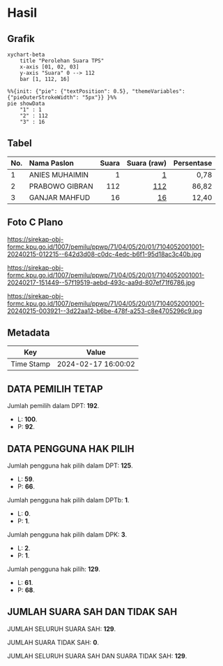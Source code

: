 # Hasil

## Grafik

```mermaid
xychart-beta
    title "Perolehan Suara TPS"
    x-axis [01, 02, 03]
    y-axis "Suara" 0 --> 112
    bar [1, 112, 16]
```

```mermaid
%%{init: {"pie": {"textPosition": 0.5}, "themeVariables": {"pieOuterStrokeWidth": "5px"}} }%%
pie showData
    "1" : 1
    "2" : 112
    "3" : 16
```

## Tabel

| No. | Nama Paslon    | Suara | Suara (raw) | Persentase |
|:--- |:-------------- | -----:| -----------:| ----------:|
| 1   | ANIES MUHAIMIN | 1     | [1][p-1]    | 0,78       |
| 2   | PRABOWO GIBRAN | 112   | [112][p-2]  | 86,82      |
| 3   | GANJAR MAHFUD  | 16    | [16][p-3]   | 12,40      |


[p-1]: https://github.com/gigit-pemilu/pemilu-2024-71-sulawesi-utara/blob/main/pilpres/hitung-suara/sub/71-sulawesi-utara/sub/04-kepulauan-talaud/sub/05-nanusa/sub/2001-kakorotan/sub/001-tps/sub/paslon-1.txt
[p-2]: https://github.com/gigit-pemilu/pemilu-2024-71-sulawesi-utara/blob/main/pilpres/hitung-suara/sub/71-sulawesi-utara/sub/04-kepulauan-talaud/sub/05-nanusa/sub/2001-kakorotan/sub/001-tps/sub/paslon-2.txt
[p-3]: https://github.com/gigit-pemilu/pemilu-2024-71-sulawesi-utara/blob/main/pilpres/hitung-suara/sub/71-sulawesi-utara/sub/04-kepulauan-talaud/sub/05-nanusa/sub/2001-kakorotan/sub/001-tps/sub/paslon-3.txt

## Foto C Plano

https://sirekap-obj-formc.kpu.go.id/1007/pemilu/ppwp/71/04/05/20/01/7104052001001-20240215-012215--642d3d08-c0dc-4edc-b6f1-95d18ac3c40b.jpg

https://sirekap-obj-formc.kpu.go.id/1007/pemilu/ppwp/71/04/05/20/01/7104052001001-20240217-151449--57f19519-aebd-493c-aa9d-807ef71f6786.jpg

https://sirekap-obj-formc.kpu.go.id/1007/pemilu/ppwp/71/04/05/20/01/7104052001001-20240215-003921--3d22aa12-b6be-478f-a253-c8e4705296c9.jpg


## Metadata

| Key        | Value               |
| ---------- | ------------------- |
| Time Stamp | 2024-02-17 16:00:02 |


## DATA PEMILIH TETAP

Jumlah pemilih dalam DPT: **192**.
 * L: **100**.
 * P: **92**.

## DATA PENGGUNA HAK PILIH

Jumlah pengguna hak pilih dalam DPT: **125**.
 * L: **59**.
 * P: **66**.

Jumlah pengguna hak pilih dalam DPTb: **1**.
 * L: **0**.
 * P: **1**.

Jumlah pengguna hak pilih dalam DPK: **3**.
 * L: **2**.
 * P: **1**.

Jumlah pengguna hak pilih: **129**.
 * L: **61**.
 * P: **68**.

## JUMLAH SUARA SAH DAN TIDAK SAH

JUMLAH SELURUH SUARA SAH: **129**.

JUMLAH SUARA TIDAK SAH: **0**.

JUMLAH SELURUH SUARA SAH DAN SUARA TIDAK SAH: **129**.


